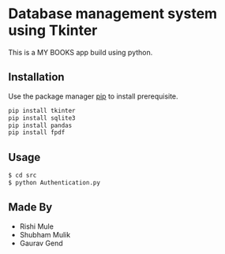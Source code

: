 # Database management system using Tkinter
This is a MY BOOKS app build using python.

## Installation

Use the package manager [pip](https://pip.pypa.io/en/stable/) to install prerequisite.

```bash
pip install tkinter
pip install sqlite3
pip install pandas
pip install fpdf
```

## Usage

```bash
$ cd src
$ python Authentication.py
```


## Made By
* Rishi Mule
* Shubham Mulik
* Gaurav Gend